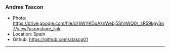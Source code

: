 ### Andres Tascon
- Photo: https://drive.google.com/file/d/1iWYKDuAznWebj5ShhWQ0r_zR59kgySn7/view?usp=share_link
- Location: Spain
- Github: https://github.com/atascg01
***